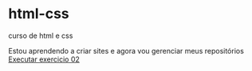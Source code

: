 # html-css
curso de html e css

Estou aprendendo a criar sites e agora vou gerenciar meus repositórios
<a href="https://https://davymonteiro.github.io/html-css/exercicios/ex002/index.html"> Executar exercicio 02<a>